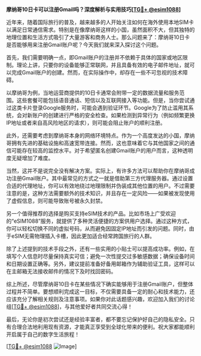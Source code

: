 **摩纳哥10日卡可以注册Gmail吗？深度解析与实用技巧[[TG💪+ @esim1088](https://t.me/s/esim1088)]**

近年来，随着国际旅行的普及，越来越多的人开始关注如何在海外使用本地SIM卡以满足日常通信需求。特别是在像摩纳哥这样的小国，虽然面积不大，但其独特的地理位置和生活方式吸引了大量游客和商务人士。那么问题来了：摩纳哥10日卡是否能够用来注册Gmail账户呢？今天我们就来深入探讨这个问题。

首先，我们需要明确一点，即Gmail账户的注册并不依赖于具体的国家或地区限制。理论上讲，只要你的设备能够正常联网，并且具备有效的电子邮件地址，就可以完成Gmail账户的创建。然而，在实际操作中，却存在一些不可忽视的技术障碍。

以摩纳哥为例，当地运营商提供的10日卡通常会附带一定的数据流量和服务范围。这些套餐可能包括语音通话、短信以及互联网接入等功能。但是，当你尝试通过这类卡片登录Google服务时，可能会遇到验证环节。Google为了防止滥用其系统，会对新账户的创建进行严格的安全检查。如果检测到异常行为（例如频繁更换IP地址或者来自高风险地区的请求），则可能会阻止账户的顺利注册。

此外，还需要考虑到摩纳哥本身的网络环境特点。作为一个高度发达的小国，摩纳哥拥有先进的基础设施和高速宽带连接。然而，这也意味着它与其他国家之间的通信可能存在较高的监控水平。对于希望匿名创建Gmail账户的用户而言，这种透明度无疑增加了难度。

当然，这并不是说完全没有解决方案。实际上，有许多方法可以帮助你在摩纳哥成功注册Gmail账户。其中最常见的方式之一就是借助第三方代理服务器。通过设置合适的代理地址，你可以有效地绕过地理限制并伪装成其他位置的用户。不过需要注意的是，这种方法需要额外的技术知识，并且存在一定风险——如果被发现使用了虚假信息，则可能导致账号被永久封禁。

另一个值得推荐的选择是购买支持eSIM技术的产品。比如市场上广受欢迎的“eSIM1088”服务，就提供了多种灵活便捷的方案供用户选择。通过这种方式，你可以轻松切换不同的虚拟号码，从而避免因固定IP地址而引发的问题。同时，由于eSIM无需物理插入卡槽，因此更加适合经常跨国旅行的人群。

除了上述提到的技术手段之外，还有一些实用的小贴士可以提高成功率。例如，在填写个人信息时尽量保持真实可信；避免一次性提交过多敏感数据；确保设备时间和日期设置正确等。另外，建议提前准备好备用邮箱作为辅助验证工具，这样可以在主邮箱无法接收邮件的情况下及时找回密码。

综上所述，尽管摩纳哥10日卡在某些情况下确实能够用于注册Gmail账户，但整体过程并不简单。要想顺利完成这一目标，不仅需要具备一定的耐心和技术能力，还应该充分了解相关规则及注意事项。如果你对此话题感兴趣，欢迎加入我们的讨论组[[TG💪+ @esim1088](https://t.me/s/esim1088)]，与其他爱好者共同交流心得！

最后，无论你是初次尝试还是经验丰富者，都不要忘记保护好自己的隐私安全。只有合理合法地利用现有资源，才能真正享受到全球化带来的便利。祝大家都能顺利开启属于自己的数字生活旅程！

[[TG💪+ @esim1088](https://t.me/s/esim1088) ![Image](https://i.postimg.cc/4NQfJmqS/Snipaste-2025-05-13-00-14-12.png)]